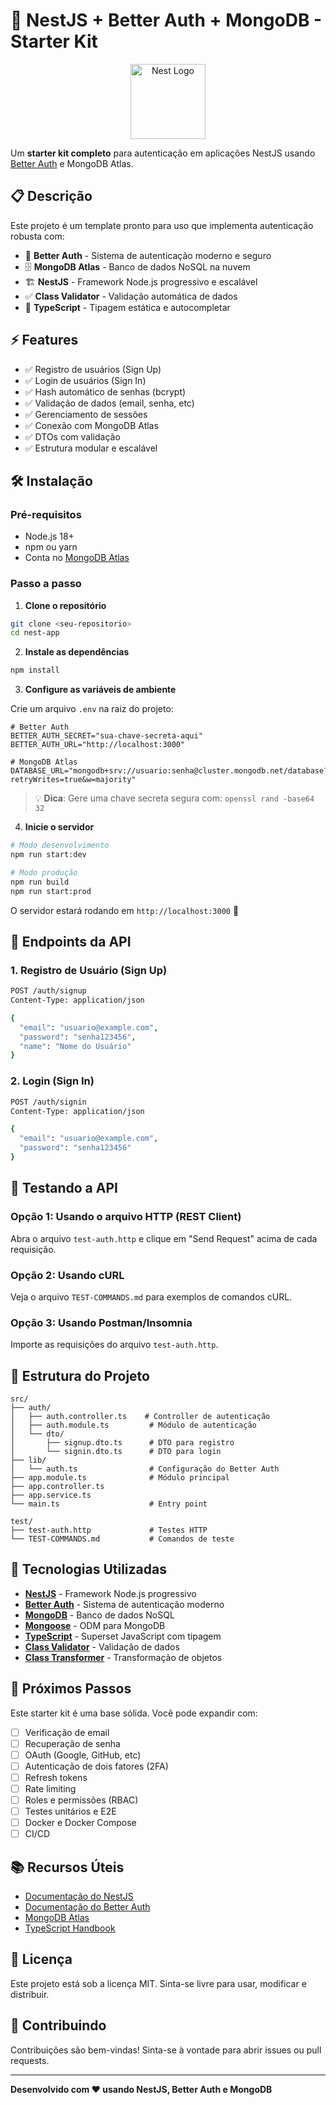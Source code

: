 # 🚀 NestJS + Better Auth + MongoDB - Starter Kit

<p align="center">
  <a href="http://nestjs.com/" target="blank"><img src="https://nestjs.com/img/logo-small.svg" width="120" alt="Nest Logo" /></a>
</p>

Um **starter kit completo** para autenticação em aplicações NestJS usando [Better Auth](https://better-auth.com) e MongoDB Atlas.

## 📋 Descrição

Este projeto é um template pronto para uso que implementa autenticação robusta com:

- 🔐 **Better Auth** - Sistema de autenticação moderno e seguro
- 🗄️ **MongoDB Atlas** - Banco de dados NoSQL na nuvem
- 🏗️ **NestJS** - Framework Node.js progressivo e escalável
- ✅ **Class Validator** - Validação automática de dados
- 🎯 **TypeScript** - Tipagem estática e autocompletar

## ⚡ Features

- ✅ Registro de usuários (Sign Up)
- ✅ Login de usuários (Sign In)
- ✅ Hash automático de senhas (bcrypt)
- ✅ Validação de dados (email, senha, etc)
- ✅ Gerenciamento de sessões
- ✅ Conexão com MongoDB Atlas
- ✅ DTOs com validação
- ✅ Estrutura modular e escalável

## 🛠️ Instalação

### Pré-requisitos

- Node.js 18+
- npm ou yarn
- Conta no [MongoDB Atlas](https://www.mongodb.com/cloud/atlas)

### Passo a passo

1. **Clone o repositório**

```bash
git clone <seu-repositorio>
cd nest-app
```

2. **Instale as dependências**

```bash
npm install
```

3. **Configure as variáveis de ambiente**

Crie um arquivo `.env` na raiz do projeto:

```env
# Better Auth
BETTER_AUTH_SECRET="sua-chave-secreta-aqui"
BETTER_AUTH_URL="http://localhost:3000"

# MongoDB Atlas
DATABASE_URL="mongodb+srv://usuario:senha@cluster.mongodb.net/database?retryWrites=true&w=majority"
```

> 💡 **Dica**: Gere uma chave secreta segura com: `openssl rand -base64 32`

4. **Inicie o servidor**

```bash
# Modo desenvolvimento
npm run start:dev

# Modo produção
npm run build
npm run start:prod
```

O servidor estará rodando em `http://localhost:3000` 🚀

## 📡 Endpoints da API

### 1. Registro de Usuário (Sign Up)

```bash
POST /auth/signup
Content-Type: application/json

{
  "email": "usuario@example.com",
  "password": "senha123456",
  "name": "Nome do Usuário"
}
```

### 2. Login (Sign In)

```bash
POST /auth/signin
Content-Type: application/json

{
  "email": "usuario@example.com",
  "password": "senha123456"
}
```

## 🧪 Testando a API

### Opção 1: Usando o arquivo HTTP (REST Client)

Abra o arquivo `test-auth.http` e clique em "Send Request" acima de cada requisição.

### Opção 2: Usando cURL

Veja o arquivo `TEST-COMMANDS.md` para exemplos de comandos cURL.

### Opção 3: Usando Postman/Insomnia

Importe as requisições do arquivo `test-auth.http`.

## 📁 Estrutura do Projeto

```
src/
├── auth/
│   ├── auth.controller.ts    # Controller de autenticação
│   ├── auth.module.ts         # Módulo de autenticação
│   └── dto/
│       ├── signup.dto.ts      # DTO para registro
│       └── signin.dto.ts      # DTO para login
├── lib/
│   └── auth.ts                # Configuração do Better Auth
├── app.module.ts              # Módulo principal
├── app.controller.ts
├── app.service.ts
└── main.ts                    # Entry point

test/
├── test-auth.http             # Testes HTTP
└── TEST-COMMANDS.md           # Comandos de teste
```

## 🔧 Tecnologias Utilizadas

- **[NestJS](https://nestjs.com/)** - Framework Node.js progressivo
- **[Better Auth](https://better-auth.com/)** - Sistema de autenticação moderno
- **[MongoDB](https://www.mongodb.com/)** - Banco de dados NoSQL
- **[Mongoose](https://mongoosejs.com/)** - ODM para MongoDB
- **[TypeScript](https://www.typescriptlang.org/)** - Superset JavaScript com tipagem
- **[Class Validator](https://github.com/typestack/class-validator)** - Validação de dados
- **[Class Transformer](https://github.com/typestack/class-transformer)** - Transformação de objetos

## 🚀 Próximos Passos

Este starter kit é uma base sólida. Você pode expandir com:

- [ ] Verificação de email
- [ ] Recuperação de senha
- [ ] OAuth (Google, GitHub, etc)
- [ ] Autenticação de dois fatores (2FA)
- [ ] Refresh tokens
- [ ] Rate limiting
- [ ] Roles e permissões (RBAC)
- [ ] Testes unitários e E2E
- [ ] Docker e Docker Compose
- [ ] CI/CD

## 📚 Recursos Úteis

- [Documentação do NestJS](https://docs.nestjs.com)
- [Documentação do Better Auth](https://better-auth.com/docs)
- [MongoDB Atlas](https://www.mongodb.com/cloud/atlas)
- [TypeScript Handbook](https://www.typescriptlang.org/docs/)

## 📝 Licença

Este projeto está sob a licença MIT. Sinta-se livre para usar, modificar e distribuir.

## 🤝 Contribuindo

Contribuições são bem-vindas! Sinta-se à vontade para abrir issues ou pull requests.

---

**Desenvolvido com ❤️ usando NestJS, Better Auth e MongoDB**
